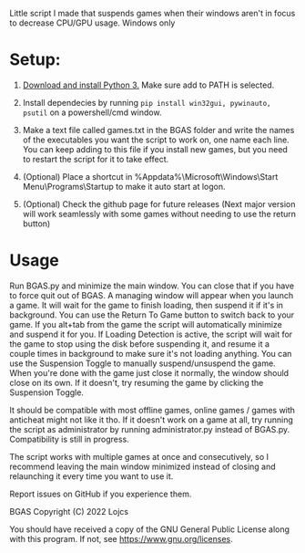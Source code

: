 Little script I made that suspends games when their windows aren't in focus to decrease CPU/GPU usage. Windows only

# Setup:

1. [Download and install Python 3.](https://www.python.org/downloads/) Make sure add to PATH is selected.

2. Install dependecies by running `pip install win32gui, pywinauto, psutil` on a powershell/cmd window.

3. Make a text file called games.txt in the BGAS folder and write the names of the executables you want the script to work on, one name each line. You can keep adding to this file if you install new games, but you need to restart the script for it to take effect.

4. (Optional) Place a shortcut in %Appdata%\Microsoft\Windows\Start Menu\Programs\Startup to make it auto start at logon.

5. (Optional) Check the github page for future releases (Next major version will work seamlessly with some games without needing to use the return button)

# Usage

Run BGAS.py and minimize the main window. You can close that if you have to force quit out of BGAS. A managing window will appear when you launch a game. It will wait for the game to finish loading, then suspend it if it's in background. You can use the Return To Game button to switch back to your game. If you alt+tab from the game the script will automatically minimize and suspend it for you. If Loading Detection is active, the script will wait for the game to stop using the disk before suspending it, and resume it a couple times in background to make sure it's not loading anything. You can use the Suspension Toggle to manually suspend/unsuspend the game. When you're done with the game just close it normally, the window should close on its own. If it doesn't, try resuming the game by clicking the Suspension Toggle.

It should be compatible with most offline games, online games / games with anticheat might not like it tho. If it doesn't work on a game at all, try running the script as administrator by running administrator.py instead of BGAS.py. Compatibility is still in progress.

The script works with multiple games at once and consecutively, so I recommend leaving the main window minimized instead of closing and relaunching it every time you want to use it.

Report issues on GitHub if you experience them.

BGAS Copyright (C) 2022  Lojcs

You should have received a copy of the GNU General Public License along with this program.  If not, see https://www.gnu.org/licenses.